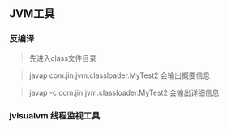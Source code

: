 ## JVM工具

### 反编译
> 先进入class文件目录

> javap com.jin.jvm.classloader.MyTest2 会输出概要信息

> javap -c com.jin.jvm.classloader.MyTest2 会输出详细信息

### jvisualvm 线程监视工具























